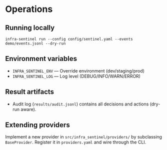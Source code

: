 
# Operations

## Running locally
```
infra-sentinel run --config config/sentinel.yaml --events demo/events.jsonl --dry-run
```

## Environment variables
- `INFRA_SENTINEL_ENV` — Override environment (dev/staging/prod)
- `INFRA_SENTINEL_LOG` — Log level (DEBUG/INFO/WARN/ERROR)

## Result artifacts
- Audit log (`results/audit.jsonl`) contains all decisions and actions (dry-run aware).

## Extending providers
Implement a new provider in `src/infra_sentinel/providers/` by subclassing `BaseProvider`.
Register it in `providers.yaml` and wire through the CLI.
